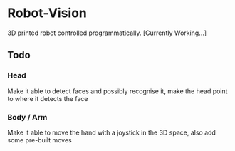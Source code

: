 # Robot-Vision
3D printed robot controlled programmatically. [Currently Working...]

## Todo
### Head
Make it able to detect faces and possibly recognise it, make the head point to where it detects the face

### Body / Arm
Make it able to move the hand with a joystick in the 3D space, also add some pre-built moves

